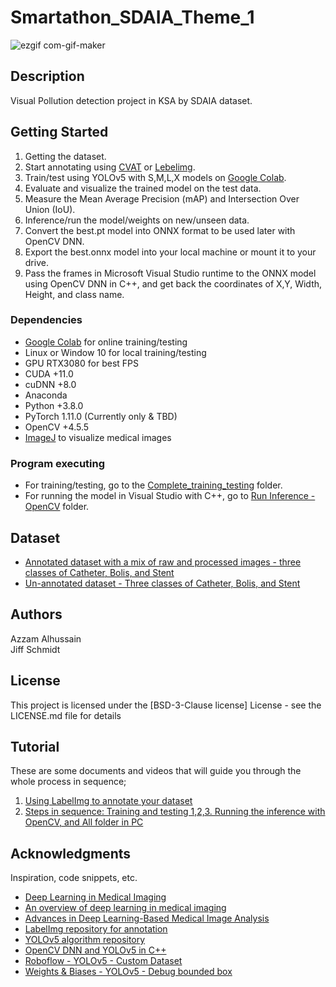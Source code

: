 # Smartathon_SDAIA_Theme_1

![ezgif com-gif-maker](https://user-images.githubusercontent.com/74447207/213848226-47d96eea-90b4-42b4-831f-91e9ca6dccb9.gif)

## Description

Visual Pollution detection project in KSA by SDAIA dataset.

## Getting Started

1. Getting the dataset.
2. Start annotating using [CVAT](https://github.com/openvinotoolkit/cvat) or [Lebelimg](https://github.com/heartexlabs/labelImg).
3. Train/test using YOLOv5 with S,M,L,X models on [Google Colab](https://app.box.com/s/z2c6p4yntzbm0pvr67ra0pwsz0ffjvm0).
4. Evaluate and visualize the trained model on the test data.
5. Measure the Mean Average Precision (mAP) and Intersection Over Union (IoU).
6. Inference/run the model/weights on new/unseen data.
7. Convert the best.pt model into ONNX format to be used later with OpenCV DNN.
8. Export the best.onnx model into your local machine or mount it to your drive.
9. Pass the frames in Microsoft Visual Studio runtime to the ONNX model using OpenCV DNN in C++, and get back the coordinates of X,Y, Width, Height, and class name.


### Dependencies

* [Google Colab](https://colab.research.google.com/?utm_source=scs-index) for online training/testing
* Linux or Window 10 for local training/testing
* GPU RTX3080 for best FPS 
* CUDA +11.0
* cuDNN +8.0
* Anaconda
* Python +3.8.0
* PyTorch 1.11.0 (Currently only & TBD)
* OpenCV +4.5.5
* [ImageJ](https://imagej.nih.gov/ij/) to visualize medical images

### Program executing

* For training/testing, go to the [Complete_training_testing](https://github.com/Omega-Medical-Imaging/EclipseAI/tree/main/Complete_training_testing) folder.
* For running the model in Visual Studio with C++, go to [Run Inference - OpenCV](https://github.com/Omega-Medical-Imaging/EclipseAI/tree/main/Run%20Inference%20-%20OpenCV) folder.

## Dataset

- [Annotated dataset with a mix of raw and processed images - three classes of Catheter, Bolis, and Stent](https://app.box.com/s/1i0pjl0wm6x7ts50q2tb593fvz4ogqwr)
- [Un-annotated dataset - Three classes of Catheter, Bolis, and Stent](https://knightsucfedu39751-my.sharepoint.com/:u:/g/personal/mr_azzam_knights_ucf_edu/ETbmj436QqtJsawlTC2A-14BoZ_ZnPhIgV4tKpNpJLx72Q?e=p2HkM9)

## Authors

Azzam Alhussain  
Jiff Schmidt 

## License

This project is licensed under the [BSD-3-Clause license] License - see the LICENSE.md file for details

## Tutorial 

These are some documents and videos that will guide you through the whole process in sequence;

1. [Using LabelImg to annotate your dataset](https://app.box.com/s/vd1yy5umq6hiacza41vpbvmmsjtk9tg9)
2. [Steps in sequence: Training and testing 1,2,3. Running the inference with OpenCV, and All folder in PC](https://app.box.com/s/zen06o5y7ziif834c7g6zy446tzsiszp)

## Acknowledgments

Inspiration, code snippets, etc.

- [Deep Learning in Medical Imaging](https://www.ncbi.nlm.nih.gov/pmc/articles/PMC6945006/pdf/ns-1938396-198.pdf)
- [An overview of deep learning in medical imaging](https://reader.elsevier.com/reader/sd/pii/S2352914821002033?token=6367B8345B2D892431690DF52086FC1E932CFD7890E429A59644A4F45A09571895D948E3AC6D14C65820A9E058BCCAED&originRegion=us-east-1&originCreation=20220520201648)
- [Advances in Deep Learning-Based Medical Image Analysis](https://downloads.spj.sciencemag.org/hds/2021/8786793.pdf)
- [LabelImg repository for annotation](https://github.com/tzutalin/labelImg)
- [YOLOv5 algorithm repository](https://github.com/ultralytics/yolov5)
- [OpenCV DNN and YOLOv5 in C++](https://learnopencv.com/object-detection-using-yolov5-and-opencv-dnn-in-c-and-python/)
- [Roboflow - YOLOv5 - Custom Dataset](https://blog.roboflow.com/how-to-train-yolov5-on-a-custom-dataset/)
- [Weights & Biases - YOLOv5 - Debug bounded box](https://wandb.ai/cayush/yoloV5/reports/Track-and-debug-your-YOLOv5-models--VmlldzozMDQ1OTg)
